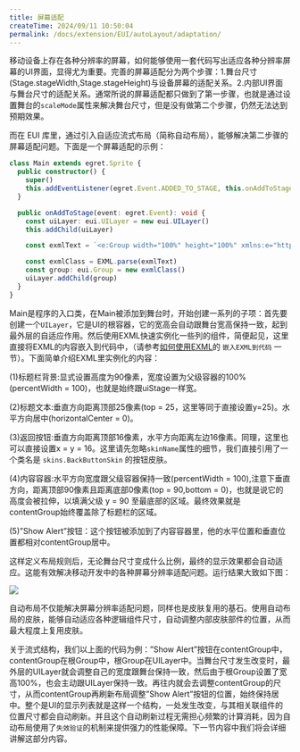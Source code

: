 ```yaml
---
title: 屏幕适配
createTime: 2024/09/11 10:50:04
permalink: /docs/extension/EUI/autoLayout/adaptation/
---
```

移动设备上存在各种分辨率的屏幕，如何能够使用一套代码写出适应各种分辨率屏幕的UI界面，显得尤为重要。完善的屏幕适配分为两个步骤：1.舞台尺寸(Stage.stageWidth,Stage.stageHeight)与设备屏幕的适配关系。2.内部UI界面与舞台尺寸的适配关系。通常所说的屏幕适配都只做到了第一步骤，也就是通过设置舞台的`scaleMode`属性来解决舞台尺寸，但是没有做第二个步骤，仍然无法达到预期效果。

而在 EUI 库里，通过引入自适应流式布局（简称自动布局），能够解决第二步骤的屏幕适配问题。下面是一个屏幕适配的示例：

~~~ typescript
class Main extends egret.Sprite {
  public constructor() {
    super()
    this.addEventListener(egret.Event.ADDED_TO_STAGE, this.onAddToStage, this)
  }

  public onAddToStage(event: egret.Event): void {
    const uiLayer: eui.UILayer = new eui.UILayer()
    this.addChild(uiLayer)

    const exmlText = `<e:Group width="100%" height="100%" xmlns:e="http://ns.egret.com/eui"> <e:Image source="image/header-background.png" fillMode="repeat" width="100%" height="90"/> <e:Label horizontalCenter="0" top="25" text="Alert"/> <e:Button skinName="skins.BackButtonSkin" top="16" left="16" label="Back"/> <e:Group width="100%" top="90" bottom="0"> <e:Button skinName="skins.ButtonSkin" horizontalCenter="0" verticalCenter="0" label="Show Alert"/> </e:Group> </e:Group>`

    const exmlClass = EXML.parse(exmlText)
    const group: eui.Group = new exmlClass()
    uiLayer.addChild(group)
  }
}
~~~

Main是程序的入口类，在Main被添加到舞台时，开始创建一系列的子项：首先要创建一个`UILayer`，它是UI的根容器，它的宽高会自动跟舞台宽高保持一致，起到最外层的自适应作用。然后使用EXML快速实例化一些列的组件，简便起见，这里直接将EXML的内容嵌入到代码中，（请参考[如何使用EXML](../../EXML/useEXML/README.md)的 `嵌入EXML到代码` 一节）。下面简单介绍EXML里实例化的内容：

(1)标题栏背景:显式设置高度为90像素，宽度设置为父级容器的100%(percentWidth = 100)，也就是始终跟uiStage一样宽。

(2)标题文本:垂直方向距离顶部25像素(top = 25，这里等同于直接设置y=25)。水平方向居中(horizontalCenter = 0)。

(3)返回按钮:垂直方向距离顶部16像素，水平方向距离左边16像素。同理，这里也可以直接设置x = y = 16。这里请先忽略`skinName`属性的细节，我们直接引用了一个类名是 `skins.BackButtonSkin` 的按钮皮肤。

(4)内容容器:水平方向宽度跟父级容器保持一致(percentWidth = 100),注意下垂直方向，距离顶部90像素且距离底部0像素(top = 90,bottom = 0)，也就是说它的高度会被拉伸，以填满父级 y = 90 至最底部的区域。最终效果就是contentGroup始终覆盖除了标题栏的区域。

(5)”Show Alert”按钮：这个按钮被添加到了内容容器里，他的水平位置和垂直位置都相对contentGroup居中。

这样定义布局规则后，无论舞台尺寸变成什么比例，最终的显示效果都会自动适应。这能有效解决移动开发中的各种屏幕分辨率适配问题。运行结果大致如下图：

![](55cdd4a39b2ab.jpg)

自动布局不仅能解决屏幕分辨率适配问题，同样也是皮肤复用的基石。使用自动布局的皮肤，能够自动适应各种逻辑组件尺寸，自动调整内部皮肤部件的位置，从而最大程度上复用皮肤。

关于流式结构，我们以上面的代码为例：”Show Alert”按钮在contentGroup中，contentGroup在根Group中，根Group在UILayer中。当舞台尺寸发生改变时，最外层的UILayer就会调整自己的宽度跟舞台保持一致，然后由于根Group设置了宽高100%，也会主动跟UILayer保持一致。再往内就会去调整contentGroup的尺寸，从而contentGroup再刷新布局调整”Show Alert”按钮的位置，始终保持居中。整个是UI的显示列表就是这样一个结构，一处发生改变，与其相关联组件的位置尺寸都会自动刷新。并且这个自动刷新过程无需担心频繁的计算消耗，因为自动布局使用了`失效验证`的机制来提供强力的性能保障。下一节内容中我们将会详细讲解这部分内容。
